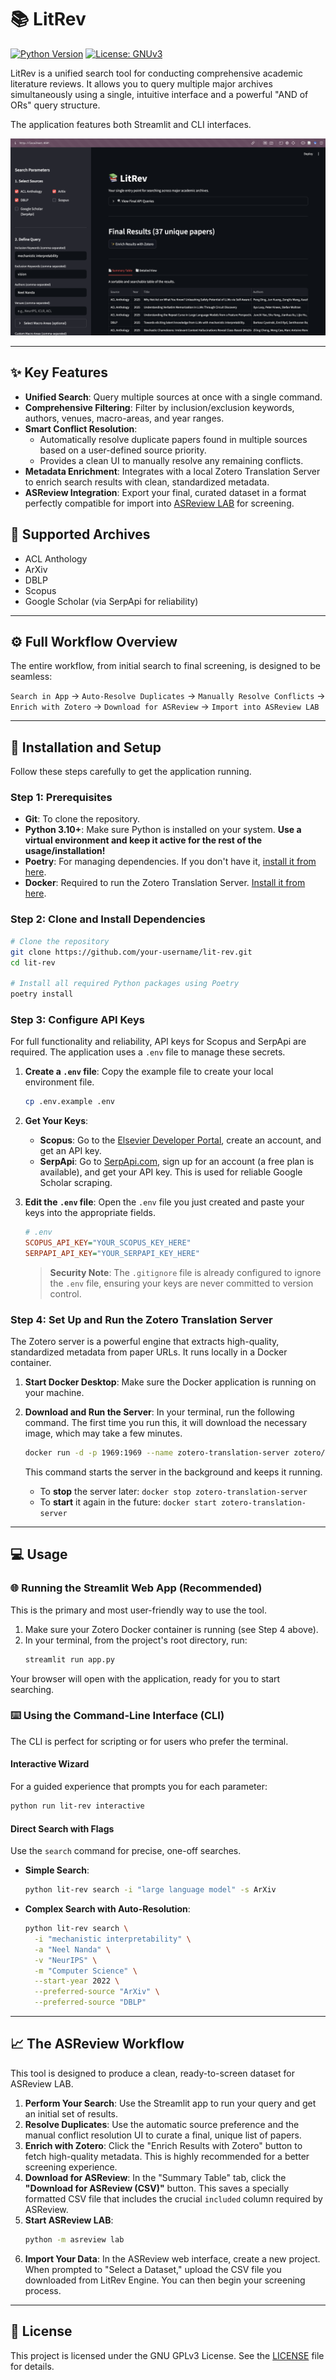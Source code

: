 # 📚 LitRev

[![Python Version][python-badge]][python-link]
[![License: GNUv3][license-badge]][license-link]

LitRev is a unified search tool for conducting comprehensive academic literature reviews. It allows you to query multiple major archives simultaneously using a single, intuitive interface and a powerful "AND of ORs" query structure.

The application features both Streamlit and CLI interfaces.

![LitRev Engine Streamlit Screenshot](litrev.png)

---

## ✨ Key Features

-   **Unified Search**: Query multiple sources at once with a single command.
-   **Comprehensive Filtering**: Filter by inclusion/exclusion keywords, authors, venues, macro-areas, and year ranges.
-   **Smart Conflict Resolution**:
    -   Automatically resolve duplicate papers found in multiple sources based on a user-defined source priority.
    -   Provides a clean UI to manually resolve any remaining conflicts.
-   **Metadata Enrichment**: Integrates with a local Zotero Translation Server to enrich search results with clean, standardized metadata.
-   **ASReview Integration**: Export your final, curated dataset in a format perfectly compatible for import into [ASReview LAB](https://asreview.readthedocs.io/en/latest/index.html) for screening.

## 📡 Supported Archives

-   ACL Anthology
-   ArXiv
-   DBLP
-   Scopus
-   Google Scholar (via SerpApi for reliability)

---

## ⚙️ Full Workflow Overview

The entire workflow, from initial search to final screening, is designed to be seamless:

`Search in App` → `Auto-Resolve Duplicates` → `Manually Resolve Conflicts` → `Enrich with Zotero` → `Download for ASReview` → `Import into ASReview LAB`

---

## 🚀 Installation and Setup

Follow these steps carefully to get the application running.

### Step 1: Prerequisites

-   **Git**: To clone the repository.
-   **Python 3.10+**: Make sure Python is installed on your system. **Use a virtual environment and keep it active for the rest of the usage/installation!**
-   **Poetry**: For managing dependencies. If you don't have it, [install it from here](https://python-poetry.org/docs/#installation).
-   **Docker**: Required to run the Zotero Translation Server. [Install it from here](https://www.docker.com/products/docker-desktop/).

### Step 2: Clone and Install Dependencies

```bash
# Clone the repository
git clone https://github.com/your-username/lit-rev.git
cd lit-rev

# Install all required Python packages using Poetry
poetry install
```

### Step 3: Configure API Keys

For full functionality and reliability, API keys for Scopus and SerpApi are required. The application uses a `.env` file to manage these secrets.

1.  **Create a `.env` file**: Copy the example file to create your local environment file.
    ```bash
    cp .env.example .env
    ```

2.  **Get Your Keys**:
    -   **Scopus**: Go to the [Elsevier Developer Portal](https://dev.elsevier.com/), create an account, and get an API key.
    -   **SerpApi**: Go to [SerpApi.com](https://serpapi.com/), sign up for an account (a free plan is available), and get your API key. This is used for reliable Google Scholar scraping.

3.  **Edit the `.env` file**: Open the `.env` file you just created and paste your keys into the appropriate fields.

    ```ini
    # .env
    SCOPUS_API_KEY="YOUR_SCOPUS_KEY_HERE"
    SERPAPI_API_KEY="YOUR_SERPAPI_KEY_HERE"
    ```
    > **Security Note**: The `.gitignore` file is already configured to ignore the `.env` file, ensuring your keys are never committed to version control.

### Step 4: Set Up and Run the Zotero Translation Server

The Zotero server is a powerful engine that extracts high-quality, standardized metadata from paper URLs. It runs locally in a Docker container.

1.  **Start Docker Desktop**: Make sure the Docker application is running on your machine.

2.  **Download and Run the Server**: In your terminal, run the following command. The first time you run this, it will download the necessary image, which may take a few minutes.
    ```bash
    docker run -d -p 1969:1969 --name zotero-translation-server zotero/translation-server
    ```
    This command starts the server in the background and keeps it running.

    -   To **stop** the server later: `docker stop zotero-translation-server`
    -   To **start** it again in the future: `docker start zotero-translation-server`

---

## 💻 Usage

### 🌐 Running the Streamlit Web App (Recommended)

This is the primary and most user-friendly way to use the tool.

1.  Make sure your Zotero Docker container is running (see Step 4 above).
2.  In your terminal, from the project's root directory, run:
    ```bash
    streamlit run app.py
    ```
Your browser will open with the application, ready for you to start searching.

### ⌨️ Using the Command-Line Interface (CLI)

The CLI is perfect for scripting or for users who prefer the terminal.

#### Interactive Wizard

For a guided experience that prompts you for each parameter:
```bash
python run lit-rev interactive
```

#### Direct Search with Flags

Use the `search` command for precise, one-off searches.

-   **Simple Search**:
    ```bash
    python lit-rev search -i "large language model" -s ArXiv
    ```

-   **Complex Search with Auto-Resolution**:
    ```bash
    python lit-rev search \
      -i "mechanistic interpretability" \
      -a "Neel Nanda" \
      -v "NeurIPS" \
      -m "Computer Science" \
      --start-year 2022 \
      --preferred-source "ArXiv" \
      --preferred-source "DBLP"
    ```

---

## 📈 The ASReview Workflow

This tool is designed to produce a clean, ready-to-screen dataset for ASReview LAB.

1.  **Perform Your Search**: Use the Streamlit app to run your query and get an initial set of results.
2.  **Resolve Duplicates**: Use the automatic source preference and the manual conflict resolution UI to curate a final, unique list of papers.
3.  **Enrich with Zotero**: Click the "Enrich Results with Zotero" button to fetch high-quality metadata. This is highly recommended for a better screening experience.
4.  **Download for ASReview**: In the "Summary Table" tab, click the **"Download for ASReview (CSV)"** button. This saves a specially formatted CSV file that includes the crucial `included` column required by ASReview.
5.  **Start ASReview LAB**:
    ```bash
    python -m asreview lab
    ```
6.  **Import Your Data**: In the ASReview web interface, create a new project. When prompted to "Select a Dataset," upload the CSV file you downloaded from LitRev Engine. You can then begin your screening process.

---


## 📄 License

This project is licensed under the GNU GPLv3 License. See the [LICENSE](LICENSE) file for details.

[python-badge]: https://img.shields.io/badge/Python-3.10%2B-blue.svg
[python-link]: https://www.python.org/downloads/
[license-badge]: https://img.shields.io/badge/GNU-v3
[license-link]: https://opensource.org/licenses/gpl-3-0